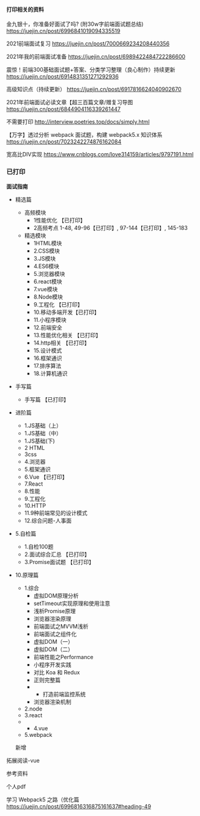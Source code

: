 #### 打印相关的资料

金九银十，你准备好面试了吗? (附30w字前端面试题总结) https://juejin.cn/post/6996841019094335519

2021前端面试复习 https://juejin.cn/post/7000669234208440356

2021年我的前端面试准备 https://juejin.cn/post/6989422484722286600

震惊！前端300基础面试题+答案、分类学习整理（良心制作）持续更新 https://juejin.cn/post/6914831351271292936

高级知识点（持续更新） https://juejin.cn/post/6917816624040902670

2021年前端面试必读文章【超三百篇文章/赠复习导图  https://juejin.cn/post/6844904116339261447


不需要打印 http://interview.poetries.top/docs/simply.html

【万字】透过分析 webpack 面试题，构建 webpack5.x 知识体系  https://juejin.cn/post/7023242274876162084


宽高比DIV实现 https://www.cnblogs.com/love314159/articles/9797191.html
### 已打印

**面试指南**

- 精选篇
  - 高频模块
    - 1性能优化 【已打印】
    - 2高频考点 1-48, 49-96【已打印】, 97-144【已打印】, 145-183
  - 精选模块
    - 1HTML模块
    - 2.CSS模块
    - 3.JS模块
    - 4.ES6模块
    - 5.浏览器模块
    - 6.react模块
    - 7.vue模块
    - 8.Node模块
    - 9.工程化 【已打印】
    - 10.移动多端开发【已打印】
    - 11.小程序模块
    - 12.前端安全
    - 13.性能优化相关 【已打印】
    - 14.http相关 【已打印】
    - 15.设计模式
    - 16.框架通识
    - 17.排序算法
    - 18.计算机通识

- 手写篇
  - 手写篇 【已打印】

- 进阶篇
  - 1.JS基础（上）
  - 1.JS基础（中）
  - 1.JS基础(下)
  - 2 HTML
  - 3css
  - 4.浏览器
  - 5.框架通识
  - 6.Vue 【已打印】
  - 7.React
  - 8.性能
  - 9.工程化
  - 10.HTTP
  - 11.9种前端常⻅的设计模式
  - 12.综合问题-人事面

- 5.自检篇
  - 1.自检100题
  - 2.面试综合汇总 【已打印】
  - 3.Promise面试题 【已打印】


- 10.原理篇
  - 1.综合
    - 虚拟DOM原理分析
    - setTimeout实现原理和使用注意
    - 浅析Promise原理
    - 浏览器渲染原理
    - 前端面试之MVVM浅析
    - 前端面试之组件化
    - 虚拟DOM（一）
    - 虚拟DOM（二）
    - 前端性能之Performance
    - 小程序开发实践
    - 对比 Koa 和 Redux
    - 正则完整篇
    - * 打造前端监控系统
    - 浏览器渲染机制
  - 2.node
  - 3.react
  - * 4.vue
  - 5.webpack

  新增

拓展阅读-vue

参考资料

个人pdf


学习 Webpack5 之路（优化篇 https://juejin.cn/post/6996816316875161637#heading-49